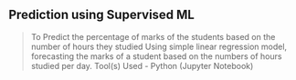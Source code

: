 ## **Prediction using Supervised ML** 
> To Predict the percentage of marks of the students based on the number of hours they studied
> Using simple linear regression model, forecasting the marks of a student based on the numbers of hours studied per day. Tool(s) Used - Python (Jupyter Notebook)
